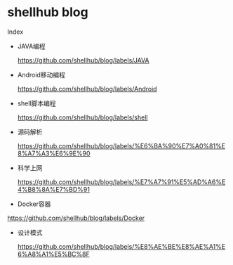 # shellhub blog

Index

* JAVA编程

  https://github.com/shellhub/blog/labels/JAVA

* Android移动编程

  https://github.com/shellhub/blog/labels/Android

* shell脚本编程

  https://github.com/shellhub/blog/labels/shell

* 源码解析

  https://github.com/shellhub/blog/labels/%E6%BA%90%E7%A0%81%E8%A7%A3%E6%9E%90

* 科学上网

  https://github.com/shellhub/blog/labels/%E7%A7%91%E5%AD%A6%E4%B8%8A%E7%BD%91

*  Docker容器

  https://github.com/shellhub/blog/labels/Docker

* 设计模式

  https://github.com/shellhub/blog/labels/%E8%AE%BE%E8%AE%A1%E6%A8%A1%E5%BC%8F
